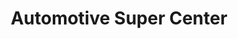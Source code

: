 ---
title: "Automotive Super Center"
url: /longview/automotive-super-center/
shop: Autowerkstatt
---